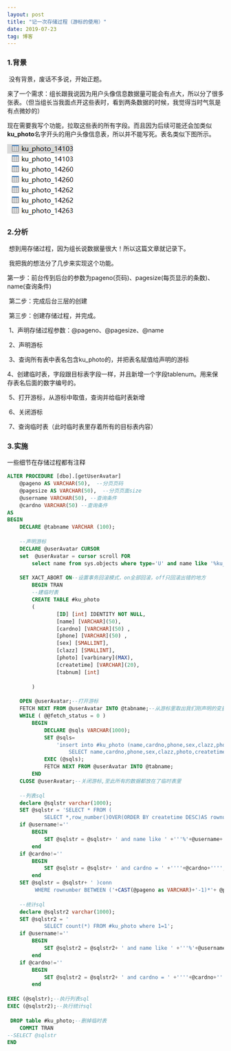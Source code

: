 ```yaml
---
layout: post
title: "记一次存储过程（游标的使用）"
date: 2019-07-23
tag: 博客
---
```


### 1.背景

​		没有背景，废话不多说，开始正题。

​		来了一个需求：组长跟我说因为用户头像信息数据量可能会有点大，所以分了很多张表。（但当组长当我面点开这些表时，看到两条数据的时候，我觉得当时气氛是有点微妙的）

​		现在需要我写个功能，拉取这些表的所有字段。而且因为后续可能还会加类似**ku_photo**名字开头的用户头像信息表，所以并不能写死。表名类似下图所示。

![](https://raw.githubusercontent.com/unfrequentedfire/myblog_image/master/jekyll/1563875053637.png)

### 2.分析

​			想到用存储过程，因为组长说数据量很大！所以这篇文章就记录下。

​			我把我的想法分了几步来实现这个功能。

​			第一步：前台传到后台的参数为pageno(页码)、pagesize(每页显示的条数)、name(查询条件)

​			第二步：完成后台三层的创建

​			第三步：创建存储过程，并完成。

​					1、声明存储过程参数：@pageno、@pagesize、@name

​					2、声明游标

​					3、查询所有表中表名包含ku_photo的，并把表名赋值给声明的游标

​					4、创建临时表，字段跟目标表字段一样，并且新增一个字段tablenum。用来保存表名后面的数字编号的。

​					5、打开游标，从游标中取值，查询并给临时表新增

​					6、关闭游标

​					7、查询临时表（此时临时表里存着所有的目标表内容）

### 3.实施

一些细节在存储过程都有注释

```sql
ALTER PROCEDURE [dbo].[getUserAvatar]
	@pageno AS VARCHAR(50),  --分页页码
	@pagesize AS VARCHAR(50),  --分页页面size
	@username VARCHAR(50), --查询条件
	@cardno VARCHAR(50) --查询条件
AS
BEGIN
	DECLARE @tabname VARCHAR (100);
	
	--声明游标
	DECLARE @userAvatar CURSOR 
	set  @userAvatar = cursor scroll FOR 
		select name from sys.objects where type='U' and name like '%ku_photo%' and name != 'ku_photo_Library'

  	SET XACT_ABORT ON--设置事务回滚模式，on全部回滚，off只回滚出错的地方
		BEGIN TRAN 
		--建临时表
		CREATE TABLE #ku_photo 
		( 
				[ID] [int] IDENTITY NOT NULL, 
				[name] [VARCHAR](50),
				[cardno] [VARCHAR](50) ,
				[phone] [VARCHAR](50) ,
				[sex] [SMALLINT],
				[clazz] [SMALLINT],
				[photo] [varbinary](MAX),
				[createtime] [VARCHAR](20),
				[tabnum] [int]

		) 

	OPEN @userAvatar;--打开游标
	FETCH NEXT FROM @userAvatar INTO @tabname;--从游标里取出我们刚声明的变量
	WHILE ( @@fetch_status = 0 )
		BEGIN
			DECLARE @sqls VARCHAR(1000);
			SET @sqls=
				'insert into #ku_photo (name,cardno,phone,sex,clazz,photo,createtime, tabnum)
					SELECT name,cardno,phone,sex,clazz,photo,createtime,RIGHT('''+@tabname+''',6)as tabnum FROM '+ @tabname
			EXEC (@sqls);
			FETCH NEXT FROM @userAvatar INTO @tabname;       
		END
	CLOSE @userAvatar;--关闭游标,至此所有的数据都放在了临时表里
	
	--列表sql
	declare @sqlstr varchar(1000);
	SET @sqlstr = 'SELECT * FROM (
			SELECT *,row_number()OVER(ORDER BY createtime DESC)AS rownumber FROM #ku_photo where 1=1';
	if @username!=''
		BEGIN
			SET @sqlstr = @sqlstr+ ' and name like ' +'''%'+@username+'%''';
		end
	if @cardno!=''
		BEGIN
			SET @sqlstr = @sqlstr+ ' and cardno = ' +''''+@cardno+'''';
		end
	SET @sqlstr = @sqlstr+ ' )conn 
		 WHERE rownumber BETWEEN ('+CAST(@pageno as VARCHAR)+'-1)*'+ @pagesize+'+1 AND '+@pageno+'*'+@pagesize+''
	
	--统计sql
	declare @sqlstr2 varchar(1000);
	SET @sqlstr2 = '
			SELECT count(*) FROM #ku_photo where 1=1';
	if @username!=''
		BEGIN
			SET @sqlstr2 = @sqlstr2+ ' and name like ' +'''%'+@username+'%''';
		end
	if @cardno!=''
		BEGIN
			SET @sqlstr2 = @sqlstr2+ ' and cardno = ' +''''+@cardno+'''';
		end

EXEC (@sqlstr);--执行列表sql
EXEC (@sqlstr2);--执行统计sql

 DROP table #ku_photo;--删掉临时表
	COMMIT TRAN
--SELECT @sqlstr
END
```

